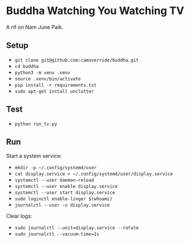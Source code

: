 # Buddha Watching You Watching TV

A rif on Nam June Paik.


## Setup

- `git clone git@github.com:camoverride/buddha.git`
- `cd buddha`
- `python3 -m venv .venv`
- `source .venv/bin/activate`
- `pip install -r requirements.txt`
- `sudo apt-get install unclutter`


## Test

- `python run_tv.py`


## Run

Start a system service:

- `mkdir -p ~/.config/systemd/user`
- `cat display.service > ~/.config/systemd/user/display.service`
- `systemctl --user daemon-reload`
- `systemctl --user enable display.service`
- `systemctl --user start display.service`
- `sudo loginctl enable-linger $(whoami)`
- `journalctl --user -u display.service`

Clear logs:

- `sudo journalctl --unit=display.service --rotate`
- `sudo journalctl --vacuum-time=1s`
